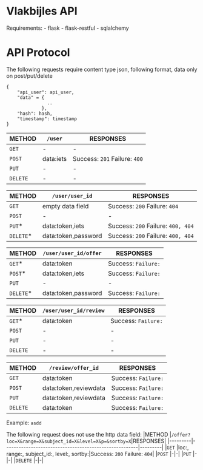Vlakbijles API
===================

Requirements:
    - flask
    - flask-restful
    - sqlalchemy

# API Protocol
The following requests require content type json, following format, data only on post/put/delete

```
{
    "api_user": api_user,
    "data" = {
               ..
             },
    "hash": hash,
    "timestamp": timestamp
}
```

|METHOD   |`/user`|RESPONSES|
|---------|-------|---------|
|`GET`    |-|-|
|`POST`   |data:iets|Success: `201` Failure: `400`|
|`PUT`    |-|-|
|`DELETE` |-|-|

|METHOD   |`/user/user_id`|RESPONSES|
|---------|---------------|---------|
|`GET`    |empty data field|Success: `200` Failure: `404`|
|`POST`   |-|-|
|`PUT`*   |data:token,iets|Success: `200` Failure: `400, 404`|
|`DELETE`*|data:token,password|Success: `200` Failure: `400, 404`|

|METHOD   |`/user/user_id/offer`|RESPONSES|
|---------|---------------------|---------|
|`GET`*   |data:token|Success: `` Failure: ``|
|`POST`*  |data:token,iets|Success: `` Failure: ``|
|`PUT`    |-|-|
|`DELETE`*|data:token,password|Success: `` Failure: ``|

|METHOD   |`/user/user_id/review`|RESPONSES|
|---------|----------------------|---------|
|`GET`*   |data:token|Success: `` Failure: ``|
|`POST`   |-|-|
|`PUT`    |-|-|
|`DELETE` |-|-|

|METHOD   |`/review/offer_id`|RESPONSES|
|---------|------------------|---------|
|`GET`    |data:token|Success: `` Failure: ``|
|`POST`   |data:token,reviewdata|Success: `` Failure: ``|
|`PUT`    |data:token,reviewdata|Success: `` Failure: ``|
|`DELETE` |data:token|Success: `` Failure: ``|

Example:
```asdd```

The following request does not use the http data field:
|METHOD   |`/offer?loc=X&range=X&subject_id=X&level=X&p=&sortby=X`|RESPONSES|
|---------|-------------------------------------------------------|---------|
|`GET`    |loc:, range:, subject_id:, level:, sortby:|Success: `200` Failure: `404`|
|`POST`   |-|-|
|`PUT`    |-|-|
|`DELETE` |-|-|

